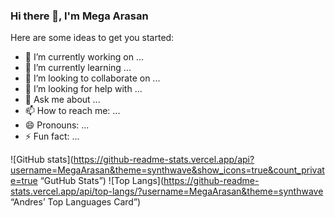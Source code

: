 ### Hi there 👋, I'm Mega Arasan


Here are some ideas to get you started:

- 🔭 I’m currently working on ...
- 🌱 I’m currently learning ...
- 👯 I’m looking to collaborate on ...
- 🤔 I’m looking for help with ...
- 💬 Ask me about ...
- 📫 How to reach me: ...
- 😄 Pronouns: ...
- ⚡ Fun fact: ...

![GitHub stats](https://github-readme-stats.vercel.app/api?username=MegaArasan&theme=synthwave&show_icons=true&count_private=true “GutHub Stats”)
![Top Langs](https://github-readme-stats.vercel.app/api/top-langs/?username=MegaArasan&theme=synthwave “Andres’ Top Languages Card”)
